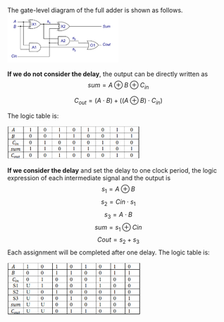 The gate-level diagram of the full adder is shown as follows.
<img src="figs/diagram.png" alt="image" width = "50%">

**If we do not consider the delay**, the output can be directly written as
$$sum= A \oplus B \oplus C_{in}$$

$$C_{out}=(A \cdot B) + ((A \oplus B) \cdot C_{in})$$

The logic table is:

<img src="figs/table1.png" alt="image" width = "60%">

**If we consider the delay** and set the delay to one clock period, the logic expression of each intermediate signal and the output is
$$ s_1 = A \oplus B$$ 
$$ s_2 = Cin \cdot s_1 $$
$$ s_3 = A \cdot B $$
$$ sum = s_1 \oplus Cin $$
$$ Cout = s_2 + s_3 $$
Each assignment will be completed after one delay. The logic table is:

<img src="figs/table2.png" alt="image" width = "60%">


